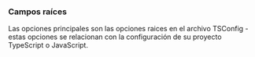 ### Campos raíces

Las opciones principales son las opciones raices en el archivo TSConfig - estas opciones se relacionan con la configuración de su proyecto TypeScript o JavaScript.

